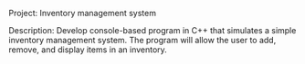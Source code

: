 Project: Inventory management system

Description: Develop console-based program in C++ that simulates a simple inventory management system. The program will allow the user to add, remove, and display items in an inventory.